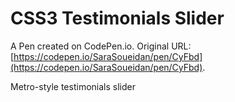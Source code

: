 # CSS3 Testimonials Slider

A Pen created on CodePen.io. Original URL: [https://codepen.io/SaraSoueidan/pen/CyFbd](https://codepen.io/SaraSoueidan/pen/CyFbd).

Metro-style testimonials slider
